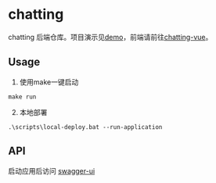 # chatting

chatting 后端仓库。项目演示见[demo](https://cdn.sxrekord.com/project/demo.gif)，前端请前往[chatting-vue](https://github.com/WebChatting/chatting-vue)。

## Usage

1. 使用make一键启动
```shell
make run
```

2. 本地部署
```shell
.\scripts\local-deploy.bat --run-application
```

## API
启动应用后访问 [swagger-ui](http://localhost:8088/chatting/swagger-ui/index.html)